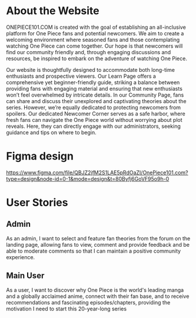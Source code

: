 # About the Website
ONEPIECE101.COM is created with the goal of establishing an all-inclusive platform for One Piece fans and potential newcomers. We aim to create a welcoming environment where seasoned fans and those contemplating watching One Piece can come together. Our hope is that newcomers will find our community friendly and, through engaging discussions and resources, be inspired to embark on the adventure of watching One Piece.

Our website is thoughtfully designed to accommodate both long-time enthusiasts and prospective viewers. Our Learn Page offers a comprehensive yet beginner-friendly guide, striking a balance between providing fans with engaging material and ensuring that new enthusiasts won’t feel overwhelmed by intricate details. In our Community Page, fans can share and discuss their unexplored and captivating theories about the series. However, we’re equally dedicated to protecting newcomers from spoilers. Our dedicated Newcomer Corner serves as a safe harbor, where fresh fans can navigate the One Piece world without worrying about plot reveals. Here, they can directly engage with our administrators, seeking guidance and tips on where to begin.
# Figma design
https://www.figma.com/file/QBJZ2jfM2S1LAE5pRdOaZI/OnePiece101.com?type=design&node-id=0-1&mode=design&t=80Byfj6GoVF95o9h-0
# User Stories
## Admin 
As an admin, I want to select and feature fan theories from the forum on the landing page, allowing fans to view, comment and provide feedback and be able to moderate comments so that I can maintain a positive community experience.
## Main User
As a user, I want to discover why One Piece is the world's leading manga and a globally acclaimed anime, connect with their fan base, and to receive recommendations and fascinating episodes/chapters, providing the motivation I need to start this 20-year-long series
